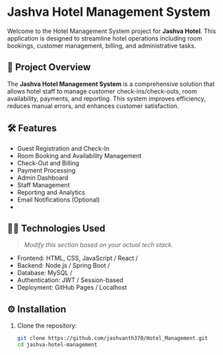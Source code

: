 # Jashva Hotel Management System

Welcome to the Hotel Management System project for **Jashva Hotel**. This application is designed to streamline hotel operations including room bookings, customer management, billing, and administrative tasks.

## 📌 Project Overview

The **Jashva Hotel Management System** is a comprehensive solution that allows hotel staff to manage customer check-ins/check-outs, room availability, payments, and reporting. This system improves efficiency, reduces manual errors, and enhances customer satisfaction.

## 🛠️ Features

- Guest Registration and Check-In
- Room Booking and Availability Management
- Check-Out and Billing
- Payment Processing
- Admin Dashboard
- Staff Management
- Reporting and Analytics
- Email Notifications (Optional)
- 
## 🧑‍💻 Technologies Used

> _Modify this section based on your actual tech stack._

- Frontend: HTML, CSS, JavaScript / React / 
- Backend: Node.js / Spring Boot / 
- Database: MySQL / 
- Authentication: JWT / Session-based
- Deployment: GitHub Pages  / Localhost 

## ⚙️ Installation

1. Clone the repository:
   ```bash
   git clone https://github.com/jashvanth370/Hotel_Management.git
   cd jashva-hotel-management
